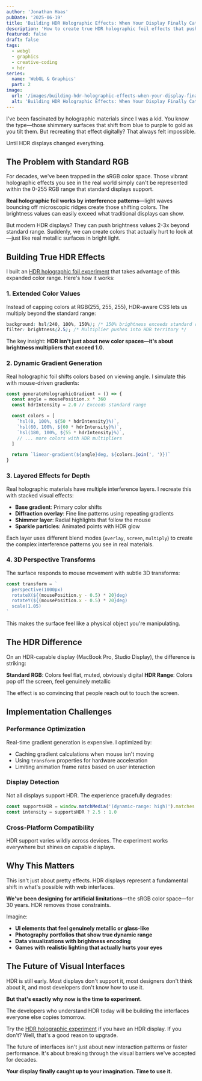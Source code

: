 ```yaml
---
author: 'Jonathan Haas'
pubDate: '2025-06-19'
title: 'Building HDR Holographic Effects: When Your Display Finally Catches Up to Your Imagination'
description: 'How to create true HDR holographic foil effects that push beyond standard RGB limits on modern displays'
featured: false
draft: false
tags:
  - webgl
  - graphics
  - creative-coding
  - hdr
series:
  name: 'WebGL & Graphics'
  part: 2
image:
  url: '/images/building-hdr-holographic-effects-when-your-display-finally-catches-up-to-your-imagination.jpg'
  alt: 'Building HDR Holographic Effects: When Your Display Finally Catches Up to Your Imagination header image'
---
```


I've been fascinated by holographic materials since I was a kid. You know the type—those shimmery surfaces that shift from blue to purple to gold as you tilt them. But recreating that effect digitally? That always felt impossible.

Until HDR displays changed everything.

## The Problem with Standard RGB

For decades, we've been trapped in the sRGB color space. Those vibrant holographic effects you see in the real world simply can't be represented within the 0-255 RGB range that standard displays support.

**Real holographic foil works by interference patterns**—light waves bouncing off microscopic ridges create those shifting colors. The brightness values can easily exceed what traditional displays can show.

But modern HDR displays? They can push brightness values 2-3x beyond standard range. Suddenly, we can create colors that actually hurt to look at—just like real metallic surfaces in bright light.

## Building True HDR Effects

I built an [HDR holographic foil experiment](/experiments/hdr-holographic-foil) that takes advantage of this expanded color range. Here's how it works:

### 1. Extended Color Values

Instead of capping colors at RGB(255, 255, 255), HDR-aware CSS lets us multiply beyond the standard range:

```css
background: hsl(240, 100%, 150%); /* 150% brightness exceeds standard range */
filter: brightness(2.5); /* Multiplier pushes into HDR territory */
```

The key insight: **HDR isn't just about new color spaces—it's about brightness multipliers that exceed 1.0.**

### 2. Dynamic Gradient Generation

Real holographic foil shifts colors based on viewing angle. I simulate this with mouse-driven gradients:

```javascript
const generateHolographicGradient = () => {
  const angle = mousePosition.x * 360
  const hdrIntensity = 2.0 // Exceeds standard range

  const colors = [
    `hsl(0, 100%, ${50 * hdrIntensity}%)`,
    `hsl(60, 100%, ${60 * hdrIntensity}%)`,
    `hsl(180, 100%, ${55 * hdrIntensity}%)`,
    // ... more colors with HDR multipliers
  ]

  return `linear-gradient(${angle}deg, ${colors.join(', ')})`
}
```

### 3. Layered Effects for Depth

Real holographic materials have multiple interference layers. I recreate this with stacked visual effects:

- **Base gradient**: Primary color shifts
- **Diffraction overlay**: Fine line patterns using repeating gradients
- **Shimmer layer**: Radial highlights that follow the mouse
- **Sparkle particles**: Animated points with HDR glow

Each layer uses different blend modes (`overlay`, `screen`, `multiply`) to create the complex interference patterns you see in real materials.

### 4. 3D Perspective Transforms

The surface responds to mouse movement with subtle 3D transforms:

```javascript
const transform = `
  perspective(1000px)
  rotateX(${(mousePosition.y - 0.5) * 20}deg)
  rotateY(${(mousePosition.x - 0.5) * 20}deg)
  scale(1.05)
`
```

This makes the surface feel like a physical object you're manipulating.

## The HDR Difference

On an HDR-capable display (MacBook Pro, Studio Display), the difference is striking:

**Standard RGB**: Colors feel flat, muted, obviously digital
**HDR Range**: Colors pop off the screen, feel genuinely metallic

The effect is so convincing that people reach out to touch the screen.

## Implementation Challenges

### Performance Optimization

Real-time gradient generation is expensive. I optimized by:

- Caching gradient calculations when mouse isn't moving
- Using `transform` properties for hardware acceleration
- Limiting animation frame rates based on user interaction

### Display Detection

Not all displays support HDR. The experience gracefully degrades:

```javascript
const supportsHDR = window.matchMedia('(dynamic-range: high)').matches
const intensity = supportsHDR ? 2.5 : 1.0
```

### Cross-Platform Compatibility

HDR support varies wildly across devices. The experiment works everywhere but shines on capable displays.

## Why This Matters

This isn't just about pretty effects. HDR displays represent a fundamental shift in what's possible with web interfaces.

**We've been designing for artificial limitations**—the sRGB color space—for 30 years. HDR removes those constraints.

Imagine:

- **UI elements that feel genuinely metallic or glass-like**
- **Photography portfolios that show true dynamic range**
- **Data visualizations with brightness encoding**
- **Games with realistic lighting that actually hurts your eyes**

## The Future of Visual Interfaces

HDR is still early. Most displays don't support it, most designers don't think about it, and most developers don't know how to use it.

**But that's exactly why now is the time to experiment.**

The developers who understand HDR today will be building the interfaces everyone else copies tomorrow.

Try the [HDR holographic experiment](/experiments/hdr-holographic-foil) if you have an HDR display. If you don't? Well, that's a good reason to upgrade.

The future of interfaces isn't just about new interaction patterns or faster performance. It's about breaking through the visual barriers we've accepted for decades.

**Your display finally caught up to your imagination. Time to use it.**
